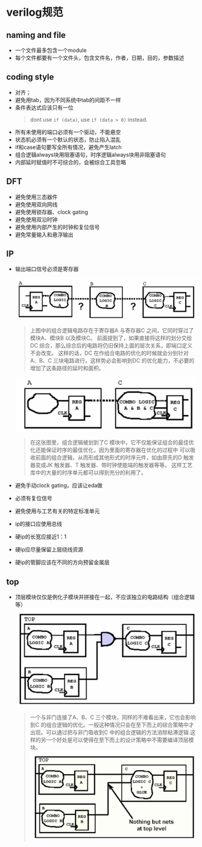 # verilog规范

## naming and file

- 一个文件最多包含一个module
- 每个文件都要有一个文件头，包含文件名，作者，日期，目的，参数描述

## coding style

- 对齐；
- 避免用tab，因为不同系统中tab的间距不一样
- 条件表达式应该只有一位
  > dont use `if (data)`, use `if (data > 0)` instead.
- 所有未使用的端口必须有一个驱动，不能悬空
- 状态机必须有一个默认的状态，防止陷入混乱
- if和case语句要写全所有情况，避免产生latch
- 组合逻辑always块用阻塞语句，时序逻辑always块用非阻塞语句
- 内部延时赋值时不可综合的，会被综合工具忽略

## DFT

- 避免使用三态器件
- 避免使用双向网线
- 避免使用锁存器、clock gating
- 避免使用双沿时钟
- 避免使用内部产生的时钟和复位信号
- 避免常量输入和悬浮输出

## IP

- 输出端口信号必须是寄存器

  ![comb](image-2.png)

  > 上图中的组合逻辑电路存在于寄存器A 与寄存器C 之间，它同时穿过了模块A、模块B 以及模块C。
  > 前面提到了，如果直接将这样的划分交给DC 综合，那么综合后的电路将仍旧保持上面的层次关系，即端口定义不会改变。
  > 这样的话，DC 在作组合电路的优化的时候就会分别针对A、B、C 三块电路进行，这样势必会影响到DC 的优化能力，不必要的增加了这条路径的延时和面积。

  ![comb2](image-3.png)

  > 在这张图里，组合逻辑被划到了C 模块中，它不仅能保证组合的最佳优化还能保证时序的最佳优化，因为里面的寄存器在优化的过程中
  > 可以吸收前面的组合逻辑，从而形成其他形式的时序元件，如由原先的D 触发器变成JK 触发器、T 触发器、带时钟使能端的触发器等等。 
  > 这样工艺库中的大量的时序单元都可以得到充分的利用了。

- 避免手动clock gating，应该让eda做
- 必须有复位信号
- 避免使用与工艺有关的特定标准单元
- ip的接口应使用总线
- 硬ip的长宽应接近1：1
- 硬ip应尽量保留上层绕线资源
- 硬ip的管脚应该在不同的方向预留金属层

## top

- 顶层模块仅仅是例化子模块并拼接在一起，不应该独立的电路结构（组合逻辑等）
  ![top](image-4.png)
  > 一个与非门连接了A、B、C 三个模块，同样的不难看出来，它也会影响到C 的组合逻辑的优化。一般这种情况只会在至下而上的综合策略中才出现。可以通过把与非门吸收到C 中的组合逻辑的方法消除粘滞逻辑.这样的另一个好处是可以使得在至下而上的设计策略中不需要编译顶层模块。
  ![top2](image-5.png)
  